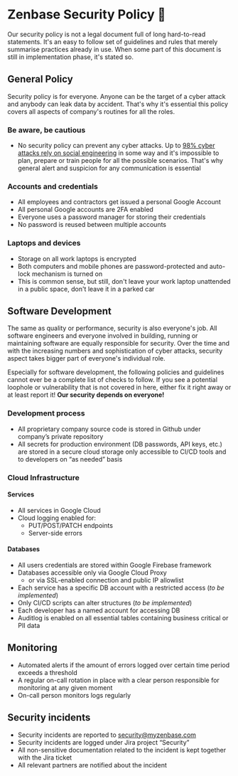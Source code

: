 # Zenbase Security Policy 🔐

Our security policy is not a legal document full of long hard-to-read statements. It's an easy to follow set of guidelines and rules that merely summarise practices already in use. When some part of this document is still in implementation phase, it's stated so.

## General Policy

Security policy is for everyone. Anyone can be the target of a cyber attack and anybody can leak data by accident. That's why it's essential this policy covers all aspects of company's routines for all the roles.

### Be aware, be cautious
- No security policy can prevent any cyber attacks. Up to [98% cyber attacks rely on social engineering](https://purplesec.us/cyber-security-trends-2021/) in some way and it's impossible to plan, prepare or train people for all the possible scenarios. That's why general alert and suspicion for any communication is essential

### Accounts and credentials

- All employees and contractors get issued a personal Google Account
- All personal Google accounts are 2FA enabled
- Everyone uses a password manager for storing their credentials
- No password is reused between multiple accounts

### Laptops and devices
- Storage on all work laptops is encrypted
- Both computers and mobile phones are password-protected and auto-lock mechanism is turned on
- This is common sense, but still, don't leave your work laptop unattended in a public space, don't leave it in a parked car

## Software Development

The same as quality or performance, security is also everyone's job. All software engineers and everyone involved in building, running or maintaining software are equally responsible for security. Over the time and with the increasing numbers and sophistication of cyber attacks, security aspect takes bigger part of everyone's individual role.

Especially for software development, the following policies and guidelines cannot ever be a complete list of checks to follow. If you see a potential loophole or vulnerability that is not covered in here, either fix it right away or at least report it! **Our security depends on everyone!**

### Development process

- All proprietary company source code is stored in Github under company’s private repository
- All secrets for production environment (DB passwords, API keys, etc.) are stored in a secure cloud storage only accessible to CI/CD tools and to developers on “as needed” basis

### Cloud Infrastructure

#### Services
- All services in Google Cloud
- Cloud logging enabled for:
    - PUT/POST/PATCH endpoints
    - Server-side errors

#### Databases
- All users credentials are stored within Google Firebase framework
- Databases accessible only via Google Cloud Proxy
  - or via SSL-enabled connection and public IP allowlist
- Each service has a specific DB account with a restricted access (_to be implemented_)
- Only CI/CD scripts can alter structures (_to be implemented_)
- Each developer has a named account for accessing DB
- Auditlog is enabled on all essential tables containing business critical or PII data

## Monitoring

- Automated alerts if the amount of errors logged over certain time period exceeds a threshold
- A regular on-call rotation in place with a clear person responsible for monitoring at any given moment
- On-call person monitors logs regularly

## Security incidents

- Security incidents are reported to security@myzenbase.com
- Security incidents are logged under Jira project “Security”
- All non-sensitive documentation related to the incident is kept together with the Jira ticket
- All relevant partners are notified about the incident
